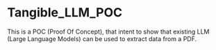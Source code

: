 # Tangible_LLM_POC
This is a POC (Proof Of Concept), that intent to show that existing LLM (Large Language Models) can be used to extract data from a PDF.
